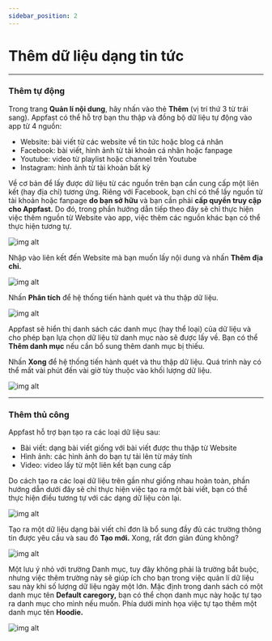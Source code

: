 ```yaml
---
sidebar_position: 2
---
```


# Thêm dữ liệu dạng tin tức
---
### Thêm tự động
Trong trang **Quản lí nội dung**, hãy nhấn vào thẻ **Thêm** (vị trí thứ 3 từ trái sang). Appfast có thể hỗ trợ bạn thu thập và đồng bộ dữ liệu tự động vào app từ 4 nguồn:
- Website: bài viết từ các website về tin tức hoặc blog cá nhân
- Facebook: bài viết, hình ảnh từ tài khoản cá nhân hoặc fanpage
- Youtube: video từ playlist hoặc channel trên Youtube
- Instagram: hình ảnh từ tài khoản bất kỳ

Về cơ bản để lấy được dữ liệu từ các nguồn trên bạn cần cung cấp một liên kết (hay địa chỉ) tương ứng. Riêng với Facebook, bạn chỉ có thể lấy nguồn từ tài khoản hoặc fanpage **do bạn sở hữu** và bạn cần phải **cấp quyền truy cập cho Appfast.**
Do đó, trong phần hướng dẫn tiếp theo đây sẽ chỉ thực hiện việc thêm nguồn từ Website vào app, việc thêm các nguồn khác bạn có thể thực hiện tương tự.

![img alt](/img/data/news/200601-them-du-lieu-dang-tin-tuc-02.jpeg)

Nhập vào liên kết đến Website mà bạn muốn lấy nội dung và nhấn **Thêm địa chỉ.**

![img alt](/img/data/news/200601-them-du-lieu-dang-tin-tuc-03.jpeg)

Nhấn **Phân tích** để hệ thống tiến hành quét và thu thập dữ liệu.

![img alt](/img/data/news/200601-them-du-lieu-dang-tin-tuc-04.jpeg)

Appfast sẽ hiển thị danh sách các danh mục (hay thể loại) của dữ liệu và cho phép bạn lựa chọn dữ liệu từ danh mục nào sẽ được lấy về. Bạn có thể **Thêm danh mục** nếu cần bổ sung thêm danh mục bị thiếu. 

Nhấn **Xong** để hệ thống tiến hành quét và thu thập dữ liệu. Quá trình này có thể mất vài phút đến vài giờ tùy thuộc vào khối lượng dữ liệu.

![img alt](/img/data/news/200601-them-du-lieu-dang-tin-tuc-05.jpeg)

---

### Thêm thủ công
Appfast hỗ trợ bạn tạo ra các loại dữ liệu sau:
- Bài viết: dạng bài viết giống với bài viết được thu thập từ Website 
- Hình ảnh: các hình ảnh do bạn tự tải lên từ máy tính
- Video: video lấy từ một liên kết bạn cung cấp 

Do cách tạo ra các loại dữ liệu trên gần như giống nhau hoàn toàn, phần hướng dẫn dưới đây sẽ chỉ thực hiện việc tạo ra một bài viết, bạn có thể thực hiện điều tương tự với các dạng dữ liệu còn lại.

![img alt](/img/data/news/200601-them-du-lieu-dang-tin-tuc-06.jpeg)

Tạo ra một dữ liệu dạng bài viết chỉ đơn là bổ sung đầy đủ các trường thông tin được yêu cầu và sau đó **Tạo mới.** Xong, rất đơn giản đúng không?

![img alt](/img/data/news/200601-them-du-lieu-dang-tin-tuc-07.jpeg)

Một lưu ý nhỏ với trường Danh mục, tuy đây không phải là trường bắt buộc, nhưng việc thêm trường này sẽ giúp ích cho bạn trong việc quản lí dữ liệu sau này khi số lượng dữ liệu ngày một lớn. Mặc định trong danh sách có một danh mục tên **Default caregory,** bạn có thể chọn danh mục này hoặc tự tạo ra danh mục cho mình nếu muốn. Phía dưới minh họa việc tự tạo thêm một danh mục tên **Hoodie.**

![img alt](/img/data/news/200601-them-du-lieu-dang-tin-tuc-08.gif)